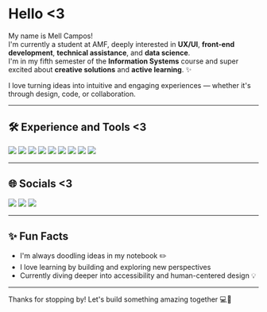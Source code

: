 # Hello <3

My name is Mell Campos!  
I'm currently a student at AMF, deeply interested in **UX/UI**, **front-end development**, **technical assistance**, and **data science**.  
I'm in my fifth semester of the **Information Systems** course and super excited about **creative solutions** and **active learning**. ✨

I love turning ideas into intuitive and engaging experiences — whether it's through design, code, or collaboration.

---

## 🛠 Experience and Tools <3

<div align="left">

<!-- Linguagens e Ferramentas -->
<a href="https://www.python.org/" target="_blank"><img src="https://img.shields.io/badge/Python-14354C?style=for-the-badge&logo=python&logoColor=white"/></a>
<a href="https://developer.mozilla.org/en-US/docs/Web/HTML" target="_blank"><img src="https://img.shields.io/badge/HTML5-E34F26?style=for-the-badge&logo=html5&logoColor=white"/></a>
<a href="https://www.typescriptlang.org/" target="_blank"><img src="https://img.shields.io/badge/TypeScript-007ACC?style=for-the-badge&logo=typescript&logoColor=white"/></a>
<a href="https://code.visualstudio.com/" target="_blank"><img src="https://img.shields.io/badge/VSCode-0078d7?style=for-the-badge&logo=visual%20studio%20code&logoColor=white"/></a>
<a href="https://www.postgresql.org/" target="_blank"><img src="https://img.shields.io/badge/PostgreSQL-336791?style=for-the-badge&logo=postgresql&logoColor=white"/></a>
<a href="https://dbeaver.io/" target="_blank"><img src="https://img.shields.io/badge/DBeaver-372923?style=for-the-badge&logo=dbeaver&logoColor=white"/></a>
<a href="https://www.canva.com/" target="_blank"><img src="https://img.shields.io/badge/Canva-00C4CC?style=for-the-badge&logo=canva&logoColor=white"/></a>
<a href="https://www.notion.so/" target="_blank"><img src="https://img.shields.io/badge/Notion-000000?style=for-the-badge&logo=notion&logoColor=white"/></a>
<a href="https://www.sololearn.com/" target="_blank"><img src="https://img.shields.io/badge/SoloLearn-3a464b?style=for-the-badge&logo=sololearn&logoColor=white"/></a>

</div>

---

## 🌐 Socials <3

<div align="left">

<a href="mailto:seuemail@gmail.com"><img src="https://img.shields.io/badge/Gmail-D14836?style=for-the-badge&logo=gmail&logoColor=white"/></a>
<a href="https://github.com/seuusuario"><img src="https://img.shields.io/badge/GitHub-100000?style=for-the-badge&logo=github&logoColor=white"/></a>
<a href="https://www.linkedin.com/in/seulinkedin"><img src="https://img.shields.io/badge/LinkedIn-0A66C2?style=for-the-badge&logo=linkedin&logoColor=white"/></a>

</div>

---

## ✨ Fun Facts

- I'm always doodling ideas in my notebook ✏️  
- I love learning by building and exploring new perspectives  
- Currently diving deeper into accessibility and human-centered design 💡

---

Thanks for stopping by! Let's build something amazing together 💻🌈


